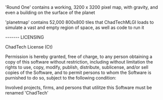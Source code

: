 'Round One' contains a working, 3200 x 3200 pixel map, with gravity, and even a building on the surface of the planet

'planetmap' contains 52,000 800x800 tiles that ChadTechMLGI loads to simulate a vast and empty region of space, as well as code to run it

------- LICENSING

ChadTech License (Ct)

Permission is hereby granted, free of charge, to any person obtaining a copy of this software without restriction, including without limitation the rights to use, copy, modify, publish, distribute, sublicense, and/or sell copies of the Software, and to permit persons to whom the Software is purnished to do so, subject to the following condition:

Involved projects, firms, and persons that utilitze this Software must be renamed 'ChadTech'
